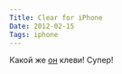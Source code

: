 ```yaml
---
Title: Clear for iPhone
Date: 2012-02-15
Tags: iphone
---
```


<div class="text">Какой же <a href="http://www.realmacsoftware.com/clear/">он</a> клеви! Супер!</div>